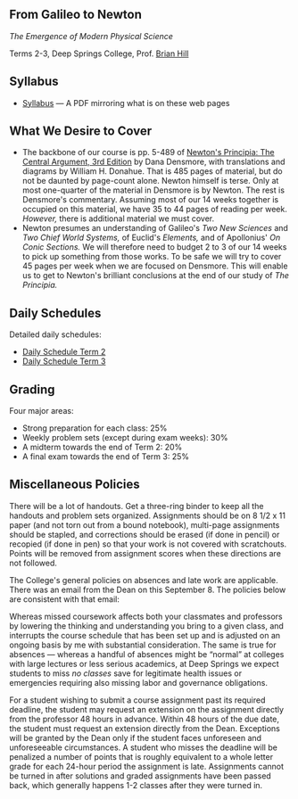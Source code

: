 ## From Galileo to Newton

*The Emergence of Modern Physical Science*

Terms 2-3, Deep Springs College, Prof. [Brian Hill](../index.html)

## Syllabus

* [Syllabus](./NewtonSyllabus.pdf) &mdash; A PDF mirroring what is on these web pages

## What We Desire to Cover

* The backbone of our course is pp. 5-489 of [Newton's Principia: The Central Argument, 3rd Edition](https://www.amazon.com/Newtons-Principia-Central-Argument-Translation/dp/1888009241) by Dana Densmore, with translations and diagrams by William H. Donahue. That is 485 pages of material, but do not be daunted by page-count alone. Newton himself is terse. Only at most one-quarter of the material in Densmore is by Newton. The rest is Densmore's commentary. Assuming most of our 14 weeks together is occupied on this material, we have 35 to 44 pages of reading per week. *However,* there is additional material we must cover.
* Newton presumes an understanding of Galileo's *Two New Sciences* and *Two Chief World Systems,* of Euclid's *Elements,* and of Apollonius' *On Conic Sections.* We will therefore need to budget 2 to 3 of our 14 weeks to pick up something from those works. To be safe we will try to cover 45 pages per week when we are focused on Densmore. This will enable us to get to Newton's brilliant conclusions at the end of our study of *The Principia.*
  
## Daily Schedules

Detailed daily schedules:

* [Daily Schedule Term 2](./daily_schedule_term_2.html)
* [Daily Schedule Term 3](./daily_schedule_term_3.html)

## Grading

Four major areas:

* Strong preparation for each class: 25%
* Weekly problem sets (except during exam weeks): 30%
* A midterm towards the end of Term 2: 20%
* A final exam towards the end of Term 3: 25%

## Miscellaneous Policies

There will be a lot of handouts. Get a three-ring binder to keep all the handouts and problem sets organized. Assignments should be on 8 1/2 x 11 paper (and not torn out from a bound notebook), multi-page assignments should be stapled, and corrections should be erased (if done in pencil) or recopied (if done in pen) so that your work is not covered with scratchouts. Points will be removed from assignment scores when these directions are not followed. 

The College's general policies on absences and late work are applicable. There was an email from the Dean on this September 8. The
policies below are consistent with that email:

Whereas missed coursework affects both your classmates and professors by lowering the thinking and understanding you bring to a given class, and interrupts the course schedule that has been set up and is adjusted on an ongoing basis by me with substantial consideration. The same is true for absences &mdash; whereas a handful of absences might be &ldquo;normal&rdquo; at colleges with large lectures or less serious academics, at Deep Springs we expect students to miss *no classes* save for legitimate health issues or emergencies requiring also missing labor and governance obligations.

For a student wishing to submit a course assignment past its required deadline, the student may request an extension on the assignment directly from the professor 48 hours in advance. Within 48 hours of the due date, the student must request an extension directly from the Dean. Exceptions will be granted by the Dean only if the student faces unforeseen and unforeseeable circumstances. A student who misses the deadline will be penalized a number of points that is roughly equivalent to a whole letter grade for each 24-hour period the assignment is late. Assignments cannot be turned in after solutions and graded assignments have been passed back, which generally happens 1-2 classes after they were turned in.
